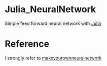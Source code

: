 # Julia_NeuralNetwork  
Simple feed forward neural network  with [Julia](https://github.com/JuliaLang/julia)


# Reference  
I strongly refer to [makeyourownneuralnetwork](https://github.com/makeyourownneuralnetwork/makeyourownneuralnetwork/)  
